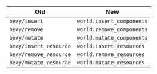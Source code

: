 | Old                    | New                           |
|------------------------|-------------------------------|
| `bevy/insert`          | `world.insert_components`     |
| `bevy/remove`          | `world.remove_components`     |
| `bevy/mutate`          | `world.mutate_components`     |
| `bevy/insert_resource` | `world.insert_resources`      |
| `bevy/remove_resource` | `world.remove_resources`      |
| `bevy/mutate_resource` | `world.mutate_resources`      |
